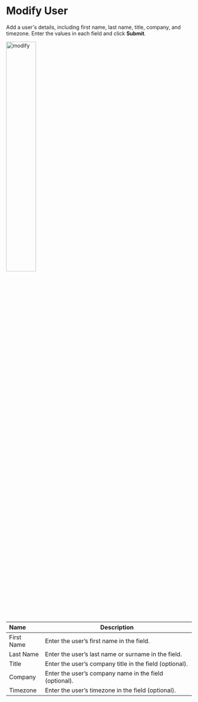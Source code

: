 # Modify User

Add a user's details, including first name, last name, title, company, and timezone. Enter the values in each field and click **Submit**.

<img src="/../../../images/modify-user.jpg" alt="modify" style="width: 40%; display: block"></a>

**Name** | **Description** 
:--- | ---
First Name | Enter the user’s first name in the field.
Last Name | Enter the user’s last name or surname in the field.
Title | Enter the user’s company title in the field (optional).
Company | Enter the user’s company name in the field (optional).
Timezone | Enter the user’s timezone in the field (optional).

